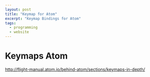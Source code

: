 ```yaml
---
layout: post
title: "Keymap for Atom"
excerpt: "Keymap Bindings for Atom"
tags:
  - programming
  - website
---
```


# Keymaps Atom

http://flight-manual.atom.io/behind-atom/sections/keymaps-in-depth/

